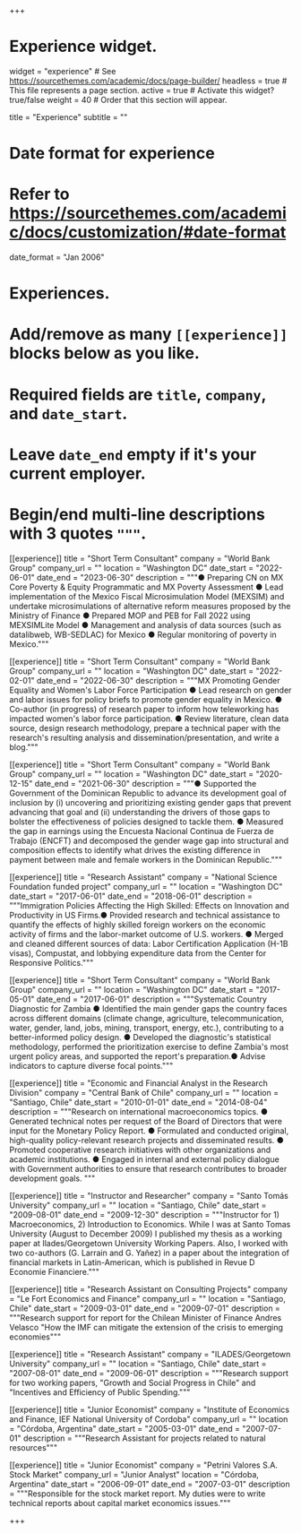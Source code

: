 +++
# Experience widget.
widget = "experience"  # See https://sourcethemes.com/academic/docs/page-builder/
headless = true  # This file represents a page section.
active = true  # Activate this widget? true/false
weight = 40  # Order that this section will appear.

title = "Experience"
subtitle = ""

# Date format for experience
#   Refer to https://sourcethemes.com/academic/docs/customization/#date-format
date_format = "Jan 2006"

# Experiences.
#   Add/remove as many `[[experience]]` blocks below as you like.
#   Required fields are `title`, `company`, and `date_start`.
#   Leave `date_end` empty if it's your current employer.
#   Begin/end multi-line descriptions with 3 quotes `"""`.

[[experience]]
  title = "Short Term Consultant"
  company = "World Bank Group"
  company_url = ""
  location = "Washington DC"
  date_start = "2022-06-01"
  date_end = "2023-06-30"
  description = """● Preparing CN on MX Core Poverty & Equity Programmatic and MX Poverty Assessment ● Lead implementation of the Mexico Fiscal Microsimulation Model (MEXSIM) and undertake microsimulations of alternative reform measures proposed by the Ministry of Finance ● Prepared MOP and PEB for Fall 2022 using MEXSIMLite Model ● Management and analysis of data sources (such as datalibweb, WB-SEDLAC) for Mexico ● Regular monitoring of poverty in Mexico."""

[[experience]]
  title = "Short Term Consultant"
  company = "World Bank Group"
  company_url = ""
  location = "Washington DC"
  date_start = "2022-02-01"
  date_end = "2022-06-30"
  description = """MX Promoting Gender Equality and Women's Labor Force Participation  ●	Lead research on gender and labor issues for policy briefs to promote gender equality in Mexico. ●	Co-author (in progress) of research paper to inform how teleworking has impacted women's labor force participation. ●	Review literature, clean data source, design research methodology, prepare a technical paper with the research's resulting analysis and dissemination/presentation, and write a blog."""

[[experience]]
  title = "Short Term Consultant"
  company = "World Bank Group"
  company_url = ""
  location = "Washington DC"
  date_start = "2020-12-15"
  date_end = "2021-06-30"
  description = """●	Supported the Government of the Dominican Republic to advance its development goal of inclusion by (i) uncovering and prioritizing existing gender gaps that prevent advancing that goal and (ii) understanding the drivers of those gaps to bolster the effectiveness of policies designed to tackle them. ●	Measured the gap in earnings using the Encuesta Nacional Continua de Fuerza de Trabajo (ENCFT) and decomposed the gender wage gap into structural and composition effects to identify what drives the existing difference in payment between male and female workers in the Dominican Republic."""

[[experience]]
  title = "Research Assistant"
  company = "National Science Foundation funded project"
  company_url = ""
  location = "Washington DC"
  date_start = "2017-06-01"
  date_end = "2018-06-01"
  description = """Immigration Policies Affecting the High Skilled: Effects on Innovation and Productivity in US Firms.●	Provided research and technical assistance to quantify the effects of highly skilled foreign workers on the economic activity of firms and the labor-market outcome of U.S. workers. ●	Merged and cleaned different sources of data: Labor Certification Application (H-1B visas), Compustat, and lobbying expenditure data from the Center for Responsive Politics."""

[[experience]]
  title = "Short Term Consultant"
  company = "World Bank Group"
  company_url = ""
  location = "Washington DC"
  date_start = "2017-05-01"
  date_end = "2017-06-01"
  description = """Systematic Country Diagnostic for Zambia ●	Identified the main gender gaps the country faces across different domains (climate change, agriculture, telecommunication, water, gender, land, jobs, mining, transport, energy, etc.), contributing to a better-informed policy design. ●	Developed the diagnostic's statistical methodology, performed the prioritization exercise to define Zambia's most urgent policy areas, and supported the report's preparation.●	Advise indicators to capture diverse focal points."""

[[experience]]
  title = "Economic and Financial Analyst in the Research Division"
  company = "Central Bank of Chile"
  company_url = ""
  location = "Santiago, Chile"
  date_start = "2010-01-01"
  date_end = "2014-08-04"
  description = """Research on international macroeconomics topics. ●	Generated technical notes per request of the Board of Directors that were input for the Monetary Policy Report. ●	Formulated and conducted original, high-quality policy-relevant research projects and disseminated results. ●	Promoted cooperative research initiatives with other organizations and academic institutions. ●	Engaged in internal and external policy dialogue with Government authorities to ensure that research contributes to broader development goals. """
  
  [[experience]]
  title = "Instructor and Researcher"
  company = "Santo Tomás University"
  company_url = ""
  location = "Santiago, Chile"
  date_start = "2009-08-01"
  date_end = "2009-12-30"
  description = """Instructor for 1) Macroeconomics, 2) Introduction to Economics. While I was at Santo Tomas University (August to December
2009) I published my thesis as a working paper at Ilades/Georgetown University Working Papers. Also, I worked with two co-authors (G. Larrain and G. Yañez) in a
paper about the integration of financial markets in Latin-American, which is published in Revue D Economie Financiere."""
  
  
  
  [[experience]]
  title = "Research Assistant on Consulting Projects"
  company = "Le Fort Economics and Finance"
  company_url = ""
  location = "Santiago, Chile"
  date_start = "2009-03-01"
  date_end = "2009-07-01"
  description = """Research support for report for the Chilean Minister of Finance Andres Velasco "How the IMF can mitigate the extension of the crisis to emerging economies"""
  
   [[experience]]
  title = "Research Assistant"
  company = "ILADES/Georgetown University"
  company_url = ""
  location = "Santiago, Chile"
  date_start = "2007-08-01"
  date_end = "2009-06-01"
  description = """Research support for two working papers, "Growth and Social Progress in Chile" and "Incentives and Efficiency of Public Spending."""
  
   [[experience]]
  title = "Junior Economist"
  company = "Institute of Economics and Finance, IEF National University of Cordoba"
  company_url = ""
  location = "Córdoba, Argentina"
  date_start = "2005-03-01"
  date_end = "2007-07-01"
  description = """Research Assistant for projects related to natural resources"""
 
  [[experience]]
  title = "Junior Economist"
  company = "Petrini Valores S.A. Stock Market"
  company_url = "Junior Analyst"
  location = "Córdoba, Argentina"
  date_start = "2006-09-01"
  date_end = "2007-03-01"
  description = """Responsible for the stock market report. My duties were to write technical reports about capital market economics issues."""
  
  
+++
